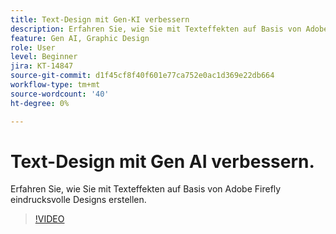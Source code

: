 ```yaml
---
title: Text-Design mit Gen-KI verbessern
description: Erfahren Sie, wie Sie mit Texteffekten auf Basis von Adobe Firefly eindrucksvolle Designs erstellen.
feature: Gen AI, Graphic Design
role: User
level: Beginner
jira: KT-14847
source-git-commit: d1f45cf8f40f601e77ca752e0ac1d369e22db664
workflow-type: tm+mt
source-wordcount: '40'
ht-degree: 0%

---
```


# Text-Design mit Gen AI verbessern.

Erfahren Sie, wie Sie mit Texteffekten auf Basis von Adobe Firefly eindrucksvolle Designs erstellen.

>[!VIDEO](https://video.tv.adobe.com/v/3427021?quality=12&learn=on&hidetitle=true)
